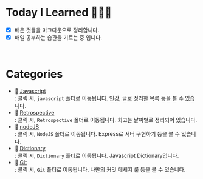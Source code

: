 # Today I Learned  👩🏻‍💻
- [x] 배운 것들을 마크다운으로 정리합니다.  
- [x] 매일 공부하는 습관을 기르는 중 입니다.  

<br />

# Categories 
- :file_folder: [Javascript](https://github.com/wowww/TIL/tree/master/Javascript)  
  : 클릭 시, `javascript` 폴더로 이동됩니다. 인강, 글로 정리한 목록 등을 볼 수 있습니다.   
- :file_folder: [Retrospective](https://github.com/wowww/TIL/tree/master/Retrospective)    
  : 클릭 시, `Retrospective` 폴더로 이동됩니다. 회고는 날짜별로 정리되어 있습니다.  
- :file_folder: [nodeJS](https://github.com/wowww/TIL/tree/master/nodeJS)  
  : 클릭 시, `NodeJS` 폴더로 이동됩니다. Express로 서버 구현하기 등을 볼 수 있습니다.
- :file_folder: [Dictionary](https://github.com/wowww/TIL/tree/master/Dictionary)    
  : 클릭 시, `Dictionary` 폴더로 이동됩니다. Javascript Dictionary입니다.   
- :file_folder: [Git](https://github.com/wowww/TIL/tree/master/Git)    
  : 클릭 시, `Git` 폴더로 이동됩니다. 나만의 커밋 메세지 룰 등을 볼 수 있습니다.
